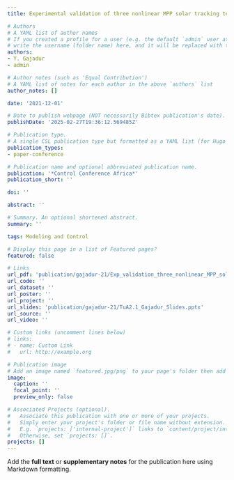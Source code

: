 ```yaml
---
title: Experimental validation of three nonlinear MPP solar tracking techniques

# Authors
# A YAML list of author names
# If you created a profile for a user (e.g. the default `admin` user at `content/authors/admin/`), 
# write the username (folder name) here, and it will be replaced with their full name and linked to their profile.
authors:
- Y. Gajadur
- admin

# Author notes (such as 'Equal Contribution')
# A YAML list of notes for each author in the above `authors` list
author_notes: []

date: '2021-12-01'

# Date to publish webpage (NOT necessarily Bibtex publication's date).
publishDate: '2025-02-27T19:36:12.569485Z'

# Publication type.
# A single CSL publication type but formatted as a YAML list (for Hugo requirements).
publication_types:
- paper-conference

# Publication name and optional abbreviated publication name.
publication: '*Control Conference Africa*'
publication_short: ''

doi: ''

abstract: ''

# Summary. An optional shortened abstract.
summary: ''

tags: Modeling and Control

# Display this page in a list of Featured pages?
featured: false

# Links
url_pdf: 'publication/gajadur-21/Exp_validation_three_nonlinear_MPP_solar_tracking_techniques_Gajadur2021.pdf'
url_code: ''
url_dataset: ''
url_poster: ''
url_project: ''
url_slides: 'publication/gajadur-21/TuA2.1_Gajadur_Slides.pptx'
url_source: ''
url_video: ''

# Custom links (uncomment lines below)
# links:
# - name: Custom Link
#   url: http://example.org

# Publication image
# Add an image named `featured.jpg/png` to your page's folder then add a caption below.
image:
  caption: ''
  focal_point: ''
  preview_only: false

# Associated Projects (optional).
#   Associate this publication with one or more of your projects.
#   Simply enter your project's folder or file name without extension.
#   E.g. `projects: ['internal-project']` links to `content/project/internal-project/index.md`.
#   Otherwise, set `projects: []`.
projects: []
---
```


Add the **full text** or **supplementary notes** for the publication here using Markdown formatting.
